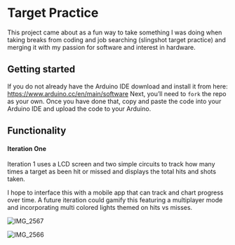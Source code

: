 # Target Practice
This project came about as a fun way to take something I was doing when taking breaks from coding and job searching (slingshot target practice) and merging it with my passion for software and interest in hardware.

## Getting started
If you do not already have the Arduino IDE download and install it from here: https://www.arduino.cc/en/main/software
Next, you’ll need to `fork` the repo as your own. Once you have done that, copy and paste the code into your Arduino IDE and upload the code to your Arduino.

## Functionality
#### Iteration One
Iteration 1 uses a LCD screen and two simple circuits to track how many times a target as been hit or missed and displays the total hits and shots taken.

I hope to interface this with a mobile app that can track and chart progress over time. A future iteration could gamify this featuring a multiplayer mode and incorporating multi colored lights themed on hits vs misses.



![IMG_2567](https://user-images.githubusercontent.com/47466067/80937937-56d99e00-8d94-11ea-80c6-dffba23b1623.jpg)

![IMG_2566](https://user-images.githubusercontent.com/47466067/80937941-593bf800-8d94-11ea-9c6b-f306348e6f3d.jpg)
